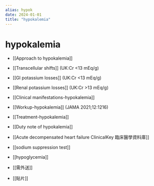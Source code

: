 ```yaml
---
alias: hypok
date: 2024-01-01
title: "hypokalemia"
---
```


# hypokalemia


- [[Approach to hypokalemia]]


- [[Transcellular shifts]] (UK:Cr <13 mEq/g)
- [[GI potassium losses]] (UK:Cr <13 mEq/g)
- [[Renal potassium losses]] (UK:Cr >13 mEq/g)
- [[Clinical manifestations-hypokalemia]]
- [[Workup-hypokalemia]] (JAMA 2021;12:1216)
- [[Treatment-hypokalemia]]
- [[Duty note of hypokalemia]]
- [[Acute decompensated heart failure ClinicalKey 臨床醫學資料庫]]

- [[sodium suppression test]]
- [[hypoglycemia]]
- [[需外送]]
- [[貼片]]
